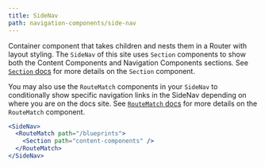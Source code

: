 ```yaml
---
title: SideNav
path: navigation-components/side-nav
---
```



Container component that takes children and nests them in a Router with layout styling. The `SideNav` of this site uses `Section` components to show both the Content Components and Navigation Components sections. See [`Section` docs](/blueprints/navigation-components/section) for more details on the `Section` component.

You may also use the `RouteMatch` components in your `SideNav` to conditionally show specific navigation links in the SideNav depending on where you are on the docs site. See [`RouteMatch` docs](https://primer.style/blueprints/navigation-components/section) for more details on the `RouteMatch` component.


```.jsx
<SideNav>
  <RouteMatch path="/blueprints">
    <Section path="content-components" />
  </RouteMatch>
</SideNav>
```
